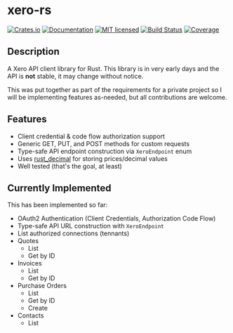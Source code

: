 # xero-rs

[![Crates.io][crates-badge]][crates-url]
[![Documentation][docs-badge]][docs-url]
[![MIT licensed][mit-badge]][mit-url]
[![Build Status][actions-badge]][actions-url]
[![Coverage][codecov-badge]][codecov-url]

[crates-badge]: https://img.shields.io/crates/v/xero-rs.svg
[crates-url]: https://crates.io/crates/xero-rs
[docs-badge]: https://docs.rs/xero-rs/badge.svg
[docs-url]: https://docs.rs/xero-rs
[mit-badge]: https://img.shields.io/badge/license-MIT-blue.svg
[mit-url]: LICENSE
[actions-badge]: https://github.com/slickbench/xero-rs/actions/workflows/tests.yml/badge.svg
[actions-url]: https://github.com/slickbench/xero-rs/actions/workflows/tests.yml
[codecov-badge]: https://codecov.io/gh/slickbench/xero-rs/branch/main/graph/badge.svg?token=INFT14K6KW
[codecov-url]: https://codecov.io/gh/slickbench/xero-rs

## Description

A Xero API client library for Rust. This library is in very early days and the API is **not** stable, it may change without notice.

This was put together as part of the requirements for a private project so I will be implementing features as-needed, but all contributions are welcome.

## Features

- Client credential & code flow authorization support
- Generic GET, PUT, and POST methods for custom requests
- Type-safe API endpoint construction via `XeroEndpoint` enum
- Uses [rust_decimal](https://github.com/paupino/rust-decimal) for storing prices/decimal values
- Well tested (that's the goal, at least)

## Currently Implemented

This has been implemented so far:

- OAuth2 Authentication (Client Credentials, Authorization Code Flow)
- Type-safe API URL construction with `XeroEndpoint`
- List authorized connections (tennants)
- Quotes
  - List
  - Get by ID
- Invoices
  - List
  - Get by ID
- Purchase Orders
  - List
  - Get by ID
  - Create
- Contacts
  - List
